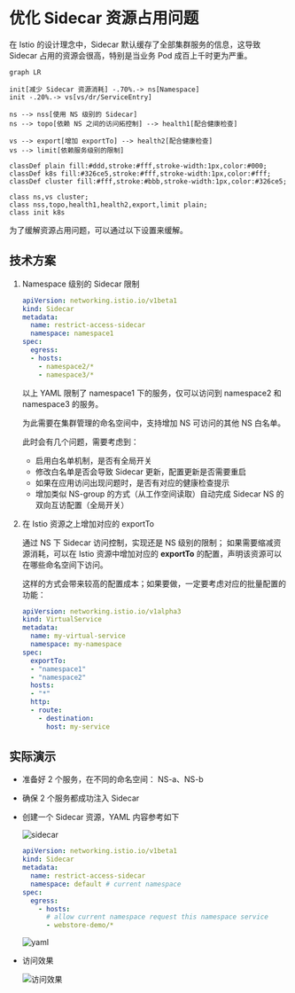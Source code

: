 # 优化 Sidecar 资源占用问题

在 Istio 的设计理念中，Sidecar 默认缓存了全部集群服务的信息，这导致 Sidecar
占用的资源会很高，特别是当业务 Pod 成百上千时更为严重。

```mermaid
graph LR

init[减少 Sidecar 资源消耗] -.70%.-> ns[Namespace]
init -.20%.-> vs[vs/dr/ServiceEntry]

ns --> nss[使用 NS 级别的 Sidecar]
ns --> topo[依赖 NS 之间的访问拓控制] --> health1[配合健康检查]

vs --> export[增加 exportTo] --> health2[配合健康检查]
vs --> limit[依赖服务级别的限制]

classDef plain fill:#ddd,stroke:#fff,stroke-width:1px,color:#000;
classDef k8s fill:#326ce5,stroke:#fff,stroke-width:1px,color:#fff;
classDef cluster fill:#fff,stroke:#bbb,stroke-width:1px,color:#326ce5;

class ns,vs cluster;
class nss,topo,health1,health2,export,limit plain;
class init k8s
```

为了缓解资源占用问题，可以通过以下设置来缓解。

## 技术方案

1. Namespace 级别的 Sidecar 限制

    ```yaml
    apiVersion: networking.istio.io/v1beta1
    kind: Sidecar
    metadata:
      name: restrict-access-sidecar
      namespace: namespace1
    spec:
      egress:
      - hosts:
        - namespace2/*
        - namespace3/*
    ```

    以上 YAML 限制了 namespace1 下的服务，仅可以访问到 namespace2 和 namespace3 的服务。

    为此需要在集群管理的命名空间中，支持增加 NS 可访问的其他 NS 白名单。

    此时会有几个问题，需要考虑到：

    - 启用白名单机制，是否有全局开关
    - 修改白名单是否会导致 Sidecar 更新，配置更新是否需要重启
    - 如果在应用访问出现问题时，是否有对应的健康检查提示
    - 增加类似 NS-group 的方式（从工作空间读取）自动完成 Sidecar NS 的双向互访配置（全局开关）

1. 在 Istio 资源之上增加对应的 exportTo

    通过 NS 下 Sidecar 访问控制，实现还是 NS 级别的限制；
    如果需要缩减资源消耗，可以在 Istio 资源中增加对应的 __exportTo__ 的配置，声明该资源可以在哪些命名空间下访问。

    这样的方式会带来较高的配置成本；如果要做，一定要考虑对应的批量配置的功能：

    ```yaml
    apiVersion: networking.istio.io/v1alpha3
    kind: VirtualService
    metadata:
      name: my-virtual-service
      namespace: my-namespace
    spec:
      exportTo:
      - "namespace1"
      - "namespace2"
      hosts:
      - "*"
      http:
      - route:
        - destination:
          host: my-service
    ```

## 实际演示

- 准备好 2 个服务，在不同的命名空间： NS-a、NS-b
- 确保 2 个服务都成功注入 Sidecar
- 创建一个 Sidecar 资源，YAML 内容参考如下

    ![sidecar](https://docs.daocloud.io/daocloud-docs-images/docs/zh/docs/mspider/best-practice/images/sidecar.png)

    ```yaml
    apiVersion: networking.istio.io/v1beta1
    kind: Sidecar
    metadata:
      name: restrict-access-sidecar
      namespace: default # current namespace
    spec:
      egress:
        - hosts:
          # allow current namespace request this namespace service
          - webstore-demo/*
    ```

    ![yaml](https://docs.daocloud.io/daocloud-docs-images/docs/zh/docs/mspider/best-practice/images/yaml1.png)

- 访问效果

    ![访问效果](https://docs.daocloud.io/daocloud-docs-images/docs/zh/docs/mspider/best-practice/images/effect.png)
